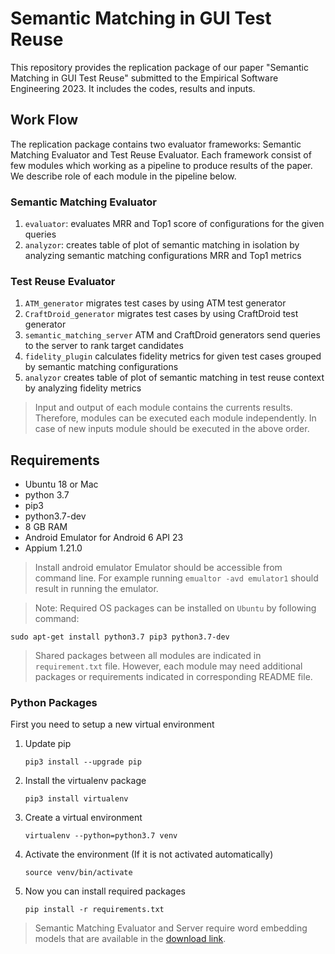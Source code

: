 # Semantic Matching in GUI Test Reuse

This repository provides the replication package of our paper "Semantic Matching in GUI Test Reuse" submitted 
to the Empirical Software Engineering 2023.
It includes the codes, results and inputs.

## Work Flow
The replication package contains two evaluator frameworks: Semantic Matching Evaluator and Test Reuse Evaluator.
Each framework consist of few modules which working as a pipeline to produce results of the paper.
We describe role of each module in the pipeline below.

### Semantic Matching Evaluator
1. `evaluator`: evaluates MRR and Top1 score of configurations for the given queries
1. `analyzor`:  creates table of plot of semantic matching in isolation by analyzing semantic matching configurations MRR and Top1 metrics


### Test Reuse Evaluator
1. `ATM_generator` migrates test cases by using ATM test generator
1. `CraftDroid_generator` migrates test cases by using CraftDroid test generator
1. `semantic_matching_server` ATM and CraftDroid generators send queries to the server to rank target candidates
1. `fidelity_plugin` calculates fidelity metrics for given test cases grouped by semantic matching configurations
1. `analyzor` creates table of plot of semantic matching in test reuse context by analyzing fidelity metrics


> Input and output of each module contains the currents results. Therefore, modules can be executed each module independently.
> In case of new inputs module should be executed in the above order.


## Requirements
- Ubuntu 18 or Mac
- python 3.7
- pip3
- python3.7-dev
- 8 GB RAM
- Android Emulator for Android 6 API 23
- Appium 1.21.0

> Install android emulator
> Emulator should be accessible from command line.
> For example running `emualtor -avd emulator1` should result in running the emulator.



> Note: Required OS packages can be installed on `Ubuntu` by following command:

```
sudo apt-get install python3.7 pip3 python3.7-dev
```

>Shared packages between all modules are indicated in `requirement.txt` file.
However, each module may need additional packages or requirements indicated in corresponding README file.

### Python Packages

First you need to setup a new virtual environment

1. Update pip
   ```
   pip3 install --upgrade pip
   ```
1. Install the virtualenv package
   ```
   pip3 install virtualenv
   ```
1. Create a virtual environment
   ```
   virtualenv --python=python3.7 venv
   ```
1. Activate the environment (If it is not activated automatically)
   ```
   source venv/bin/activate
   ```
1. Now you can install required packages
    ```
    pip install -r requirements.txt
    ```


> Semantic Matching Evaluator and Server require word embedding models that are available in the [download link](https://zenodo.org/record/4725222/files/models.zip).
